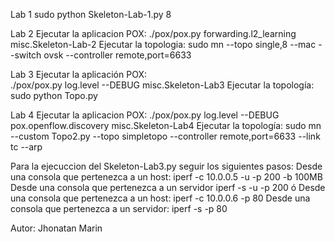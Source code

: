 Lab 1
sudo python Skeleton-Lab-1.py 8

Lab 2
Ejecutar la aplicacion POX:
./pox/pox.py forwarding.l2_learning misc.Skeleton-Lab-2
Ejecutar la topologia:
sudo mn --topo single,8 --mac --switch ovsk --controller remote,port=6633

Lab 3
Ejecutar la aplicación POX:  
./pox/pox.py log.level --DEBUG misc.Skeleton-Lab3
Ejecutar la topología: 
sudo python Topo.py

Lab 4
Ejecutar la aplicacion POX:
./pox/pox.py log.level --DEBUG pox.openflow.discovery misc.Skeleton-Lab4
Ejecutar la topología:
sudo mn --custom Topo2.py --topo simpletopo --controller remote,port=6633 --link tc --arp



Para la ejecuccion  del Skeleton-Lab3.py seguir los siguientes pasos:
Desde una  consola  que pertenezca a un host:
iperf  -c 10.0.0.5 -u -p 200 -b 100MB 
Desde una consola que pertenezca a un servidor
iperf -s -u -p 200
ó 
Desde una consola que pertenezca a un host:
iperf -c 10.0.0.6 -p 80
Desde una consola que pertenezca a  un servidor:
iperf -s -p 80



Autor:
Jhonatan Marin

